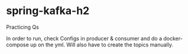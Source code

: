 # spring-kafka-h2
Practicing Qs

In order to run, check Configs in producer & consumer and do a docker-compose up on the yml. Will also have to create the topics manually. 
